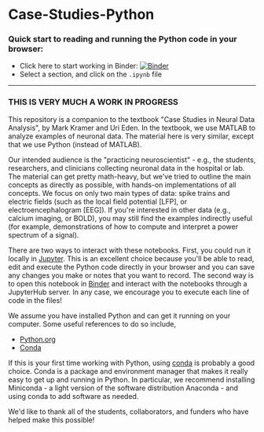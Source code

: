 # Case-Studies-Python

### Quick start to reading and running the Python code in your browser:

- Click here to start working in Binder: [![Binder](https://mybinder.org/badge.svg)](https://mybinder.org/v2/gh/Mark-Kramer/Case-Studies-Python/master)
- Select a section, and click on the `.ipynb` file

----
### THIS IS VERY MUCH A WORK IN PROGRESS

This repository is a companion to the textbook "Case Studies in Neural Data Analysis", by Mark Kramer and Uri Eden.  In the textbook, we use MATLAB to analyze examples of neuronal data.  The material here is very similar, except that we use Python (instead of MATLAB).

Our intended audience is the "practicing neuroscientist" - e.g., the students, researchers, and clinicians collecting neuronal data in the hospital or lab.  The material can get pretty math-heavy, but we've tried to outline the main concepts as directly as possible, with hands-on implementations of all concepts.  We focus on only two main types of data: spike trains and electric fields (such as the local field potential [LFP], or electroencephalogram [EEG]).  If you're interested in other data (e.g., calcium imaging, or BOLD), you may still find the examples indirectly useful (for example, demonstrations of how to compute and interpret a power spectrum of a signal).

There are two ways to interact with these notebooks.  First, you could run it locally in <a href="https://jupyter.org/">Jupyter</a>. This is an excellent choice because you'll be able to read, edit and execute the Python code directly in your browser and you can save any changes you make or notes that you want to record.  The second way is to open this notebook in <a href="https://mybinder.org/v2/gh/Mark-Kramer/Case-Studies-Python.git/master">Binder</a> and interact with the notebooks through a JupyterHub server. In any case, we encourage you to execute each line of code in the files!

We assume you have installed Python and can get it running on your computer.  Some useful references to do so include,

<ul>
  <li><a href="https://www.python.org/">Python.org</a></li>
  <li><a href="https://conda.io/docs/user-guide/install/index.html">Conda</a></li>
</ul>

If this is your first time working with Python, using <a href="https://conda.io/docs/user-guide/install/index.html">conda</a> is probably a good choice. Conda is a package and environment manager that makes it really easy to get up and running in Python. In particular, we recommend installing Miniconda - a light version of the software distribution Anaconda - and using conda to add software as needed.

We'd like to thank all of the students, collaborators, and funders who have helped make this possible!
